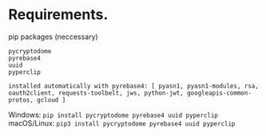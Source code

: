 # Requirements.

pip packages (neccessary)

```
pycryptodome
pyrebase4
uuid
pyperclip

installed automatically with pyrebase4: [ pyasn1, pyasn1-modules, rsa, oauth2client, requests-toolbelt, jws, python-jwt, googleapis-common-protos, gcloud ]
```
Windows: `pip install pycryptodome pyrebase4 uuid pyperclip`
macOS/Linux: `pip3 install pycryptodome pyrebase4 uuid pyperclip`
